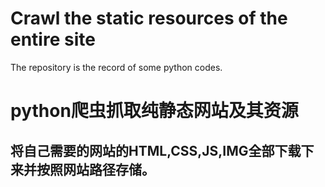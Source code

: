 # Crawl the static resources of the entire site
The repository is the record of some python codes.

# python爬虫抓取纯静态网站及其资源
## 将自己需要的网站的HTML,CSS,JS,IMG全部下载下来并按照网站路径存储。
